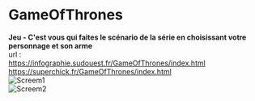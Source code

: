 # GameOfThrones
**Jeu - C'est vous qui faites le scénario de la série en choisissant votre personnage et son arme**</br>
url : </br>
https://infographie.sudouest.fr/GameOfThrones/index.html</br>
https://superchick.fr/GameOfThrones/index.html</br>
![Screem1](https://user-images.githubusercontent.com/29578113/202758669-65d8e77a-1984-4c07-9186-21da04e70332.jpg)</br>
![Screem2](https://user-images.githubusercontent.com/29578113/202759440-a03ac4f0-86b3-4154-97ba-56c89d1527d0.jpg)

